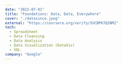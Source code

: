 ```yaml
---
date: "2022-07-01"
title: "Foundations: Data, Data, Everywhere"
cover: "./datasince.jpeg"
external: "https://coursera.org/verify/SUCBPK7Q2NM2"
tech:
  - Spreadsheet
  - Data Cleansing
  - Data Analysis
  - Data Visualization (DataViz)
  - SQL
company: "Google"
---
```


